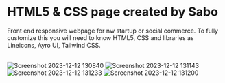 <h1>HTML5 & CSS page created by Sabo</h1>
Front end responsive webpage for nw startup or social commerce. To fully customize this you will need to know HTML5, CSS and libraries as Lineicons, Ayro UI, Tailwind CSS.
<br>
<br>


![Screenshot 2023-12-12 130840](https://github.com/JDsabo/businesswa-html-page/assets/82731778/f461c0cd-cdae-4487-baca-1110690e5dcf)
![Screenshot 2023-12-12 131143](https://github.com/JDsabo/businesswa-html-page/assets/82731778/88aec3aa-d34f-461f-8e4b-eff0e449a4ca)
![Screenshot 2023-12-12 131233](https://github.com/JDsabo/businesswa-html-page/assets/82731778/4a9a7381-ca58-4842-93c2-464f04c87411)
![Screenshot 2023-12-12 131200](https://github.com/JDsabo/businesswa-html-page/assets/82731778/64852869-3493-4cd4-ae70-67c3360f2f2d)
